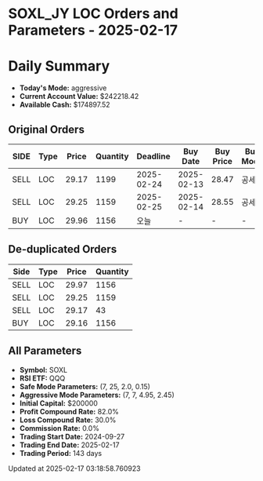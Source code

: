 # SOXL_JY LOC Orders and Parameters - 2025-02-17

# Daily Summary

- **Today's Mode:** aggressive
- **Current Account Value:** $242218.42
- **Available Cash:** $174897.52

## Original Orders

| SIDE | Type | Price | Quantity | Deadline | Buy Date | Buy Price | Buy Mode |
|------|------|-------|----------|----------|----------|-----------|----------|
| SELL | LOC | 29.17 | 1199 | 2025-02-24 | 2025-02-13 | 28.47 | 공세 |
| SELL | LOC | 29.25 | 1159 | 2025-02-25 | 2025-02-14 | 28.55 | 공세 |
| BUY | LOC | 29.96 | 1156 | 오늘 | - | - | - |

## De-duplicated Orders

| Side | Type | Price | Quantity |
|------|------|-------|----------|
| SELL | LOC | 29.97 | 1156 |
| SELL | LOC | 29.25 | 1159 |
| SELL | LOC | 29.17 | 43 |
| BUY | LOC | 29.16 | 1156 |

## All Parameters

- **Symbol:** SOXL
- **RSI ETF:** QQQ
- **Safe Mode Parameters:** (7, 25, 2.0, 0.15)
- **Aggressive Mode Parameters:** (7, 7, 4.95, 2.45)
- **Initial Capital:** $200000
- **Profit Compound Rate:** 82.0%
- **Loss Compound Rate:** 30.0%
- **Commission Rate:** 0.0%
- **Trading Start Date:** 2024-09-27
- **Trading End Date:** 2025-02-17
- **Trading Period:** 143 days

Updated at 2025-02-17 03:18:58.760923
